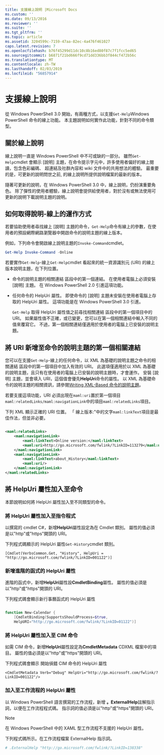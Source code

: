 ```yaml
---
title: 支援線上說明 |Microsoft Docs
ms.custom: ''
ms.date: 09/13/2016
ms.reviewer: ''
ms.suite: ''
ms.tgt_pltfrm: ''
ms.topic: article
ms.assetid: 3204599c-7159-47aa-82ec-4a476f461027
caps.latest.revision: 7
ms.openlocfilehash: b76f45299d11dc10c8b16ed80f87c7f1fcc5ed65
ms.sourcegitcommit: b6871f21bd666f9cd71dd336bb3f844cf472b56c
ms.translationtype: MT
ms.contentlocale: zh-TW
ms.lasthandoff: 02/03/2019
ms.locfileid: "56857914"
---
```

# <a name="supporting-online-help"></a>支援線上說明

從 Windows PowerShell 3.0 開始，有兩種方式，以支援`Get-Help`Windows PowerShell 命令的線上功能。 本主題說明如何實作此功能，針對不同的命令類型。

## <a name="about-online-help"></a>關於線上說明

線上說明一直是 Windows PowerShell 中不可或缺的一部分。 雖然`Get-Help`cmdlet 會顯示 [說明] 主題，在命令提示字元中，許多使用者偏好的線上閱讀，包含色彩編碼、 超連結及社群內容和 wiki 文件中的共用想法的體驗。 最重要的是，可更新的說明問世之前, 的線上說明所提供說明檔案的最新的版本。

隨著可更新的說明，在 Windows PowerShell 3.0 中，線上說明，仍扮演重要角色。 除了彈性的使用者體驗，線上說明會提供給使用者，對於沒有或無法使用可更新的說明下載說明主題的說明。

## <a name="how-get-help--online-works"></a>如何取得說明-線上的運作方式

若要協助使用者尋找線上 [說明] 主題的命令，`Get-Help`命令有線上的參數，在使用者的預設網際網路瀏覽器中開啟命令的說明主題的線上版本。

例如，下列命令會開啟線上說明主題的`Invoke-Command`cmdlet。

```powershell
Get-Help Invoke-Command -Online
```

若要實作`Get-Help`-線上`Get-Help`cmdlet 看起來的統一資源識別元 (URI) 的線上版本說明主題，在下列位置。

- 命令的說明主題的相關連結 區段中的第一個連結。 在使用者電腦上必須安裝 [說明] 主題。 在 Windows PowerShell 2.0 引進這項功能。

- 任何命令的 HelpUri 屬性。 即使命令的 [說明] 主題未安裝在使用者電腦上存取的 HelpUri 屬性。 這項功能是在 Windows PowerShell 3.0 引進。

  `Get-Help` 取得 HelpUri 屬性值之前尋找相關連結 區段中的第一個項目中的 URI。 如果屬性值不正確，或已變更，您可以在第一個相關連結中輸入不同的值來覆寫它。 不過，第一個相關連結僅適用於使用者的電腦上已安裝的說明主題。

## <a name="adding-a-uri-to-the-first-related-link-of-a-command-help-topic"></a>將 URI 新增至命令的說明主題的第一個相關連結

您可以在支援`Get-Help`-線上的任何命令，以 XML 為基礎的說明主題之命令的相關連結 區段中的第一個項目中加入有效的 URI。 此選項僅適用於以 XML 為基礎的說明主題，且只有在使用者的電腦上已安裝的說明主題時，才會運作。 安裝 [說明] 主題，並會填入 URI，這個值會優先**HelpUri**命令的屬性。 以 XML 為基礎命令的說明主題的相關資訊，請參閱[Writing XML-Based 命令的說明主題](../help/writing-xml-based-help-topics-for-commands.md)。

若要支援這項功能，URI 必須出現在`maml:uri`置於第一個項目`maml:relatedLinks/maml:navigationLink`中的項目`maml:relatedLinks`項目。

下列 XML 顯示正確的 URI 位置。 「 線上版本:"中的文字`maml:linkText`項目是最佳作法，但並非必要。

```xml

<maml:relatedLinks>
    <maml:navigationLink>
        <maml:linkText>Online version:</maml:linkText>
        <maml:uri>http://go.microsoft.com/fwlink/?LinkID=113279</maml:uri>
    </maml:navigationLink>
    <maml:navigationLink>
        <maml:linkText>about_History</maml:linkText>
        <maml:uri/>
    </maml:navigationLink>
</maml:relatedLinks>
```

## <a name="adding-the-helpuri-property-to-a-command"></a>將 HelpUri 屬性加入至命令

本節說明如何將 HelpUri 屬性加入至不同類型的命令。

### <a name="adding-a-helpuri-property-to-a-cmdlet"></a>將 HelpUri 屬性加入至指令程式

以撰寫的 cmdlet C#，新增**HelpUri**屬性設定為在 Cmdlet 類別。 屬性的值必須是以"http"或"https"開頭的 URI。

下列程式碼顯示的 HelpUri 屬性`Get-History`cmdlet 類別。

```
[Cmdlet(VerbsCommon.Get, "History", HelpUri = "http://go.microsoft.com/fwlink/?LinkID=001122")]
```

### <a name="adding-a-helpuri-property-to-an-advanced-function"></a>新增進階的函式的 HelpUri 屬性

進階的函式中，新增**HelpUri**屬性設**CmdletBinding**屬性。 屬性的值必須是以"http"或"https"開頭的 URI。

下列程式碼會顯示新行事曆函式的 HelpUri 屬性

```powershell

function New-Calendar {
    [CmdletBinding(SupportsShouldProcess=$true,
    HelpURI="http://go.microsoft.com/fwlink/?LinkID=01122")]
```

### <a name="adding-a-helpuri-attribute-to-a-cim-command"></a>將 HelpUri 屬性加入至 CIM 命令

如需 CIM 命令，新增**HelpUri**屬性設定為**CmdletMetadata** CDXML 檔案中的項目。 屬性的值必須是以"http"或"https"開頭的 URI。

下列程式碼會顯示 開始偵錯 CIM 命令的 HelpUri 屬性

```
<CmdletMetadata Verb="Debug" HelpUri="http://go.microsoft.com/fwlink/?LinkID=001122"/>
```

### <a name="adding-a-helpuri-attribute-to-a-workflow"></a>加入至工作流程的 HelpUri 屬性

以 Windows PowerShell 語言撰寫的工作流程，新增 **。ExternalHelp**註解指示詞，以便在工作流程程式碼。 指示詞的值必須是以"http"或"https"開頭的 URI。

> [!NOTE]
> 在 Windows PowerShell 中的 XAML 型工作流程不支援的 HelpUri 屬性。

下列程式碼所示。在工作流程檔案 ExternalHelp 指示詞。

```powershell
# .ExternalHelp "http://go.microsoft.com/fwlink/?LinkID=138338"
```